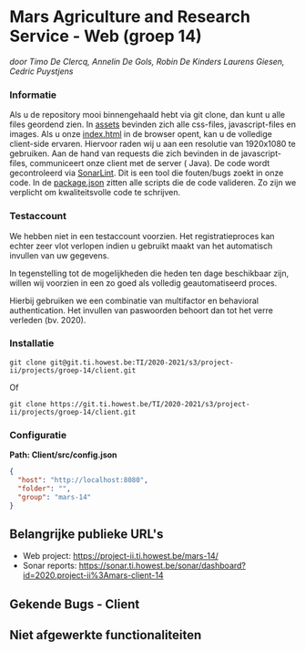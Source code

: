 # Mars Agriculture and Research Service - Web (groep 14)

*door Timo De Clercq, Annelin De Gols, Robin De Kinders Laurens Giesen, Cedric Puystjens*

### Informatie

Als u de repository mooi binnengehaald hebt via git clone, dan kunt u alle files geordend zien.
In [assets](https://git.ti.howest.be/TI/2020-2021/s3/project-ii/projects/groep-14/client/-/tree/master/src/assets)
bevinden zich alle css-files, javascript-files en images. Als u
onze [index.html](https://git.ti.howest.be/TI/2020-2021/s3/project-ii/projects/groep-14/client/-/blob/master/src/index.html)
in de browser opent, kan u de volledige client-side ervaren. Hiervoor raden wij u aan een resolutie van 1920x1080 te
gebruiken. Aan de hand van requests die zich bevinden in de javascript-files, communiceert onze client met de server (
Java). De code wordt gecontroleerd via [SonarLint](https://sonar.ti.howest.be/sonar/projects?search=14+mars). Dit is een
tool die fouten/bugs zoekt in onze code. In
de [package.json](https://git.ti.howest.be/TI/2020-2021/s3/project-ii/projects/groep-14/client/-/blob/master/package.json)
zitten alle scripts die de code valideren. Zo zijn we verplicht om kwaliteitsvolle code te schrijven.
<br>

### Testaccount

We hebben niet in een testaccount voorzien. Het registratieproces kan echter zeer vlot verlopen indien u gebruikt maakt
van het automatisch invullen van uw gegevens.

In tegenstelling tot de mogelijkheden die heden ten dage beschikbaar zijn, willen wij voorzien in een zo goed als
volledig geautomatiseerd proces.

Hierbij gebruiken we een combinatie van multifactor en behavioral authentication. Het invullen van paswoorden behoort
dan tot het verre verleden (bv. 2020).

### Installatie

```
git clone git@git.ti.howest.be:TI/2020-2021/s3/project-ii/projects/groep-14/client.git

```

Of

``` 
git clone https://git.ti.howest.be/TI/2020-2021/s3/project-ii/projects/groep-14/client.git
```

### Configuratie

**Path: Client/src/config.json**
```json
{
  "host": "http://localhost:8080",
  "folder": "",
  "group": "mars-14"
}

```

## Belangrijke publieke URL's
* Web project: https://project-ii.ti.howest.be/mars-14/
* Sonar reports: https://sonar.ti.howest.be/sonar/dashboard?id=2020.project-ii%3Amars-client-14
## Gekende Bugs - Client
## Niet afgewerkte functionaliteiten
